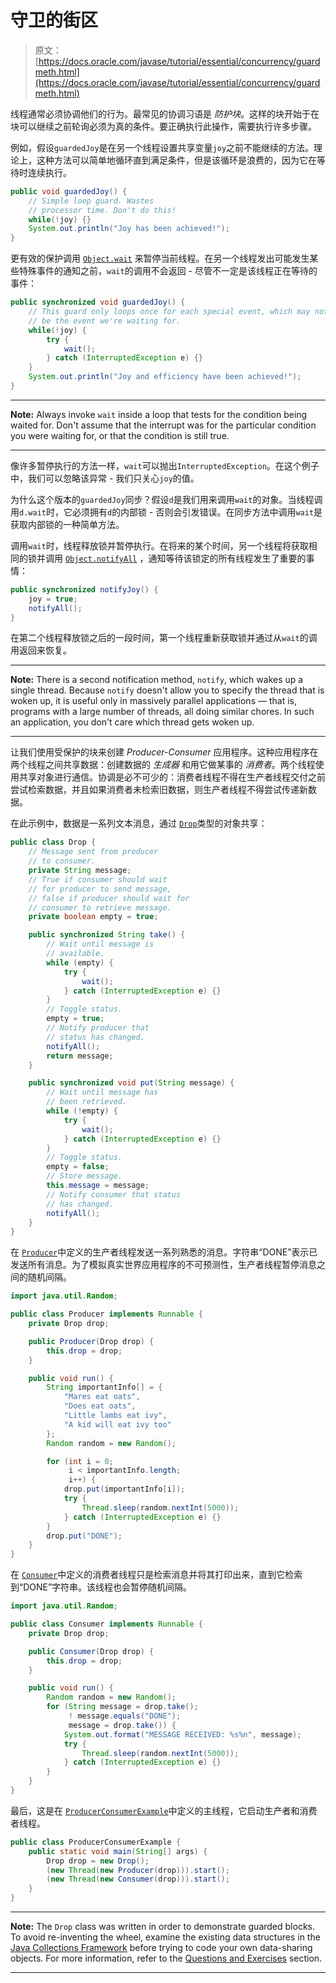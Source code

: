 # 守卫的街区

> 原文： [https://docs.oracle.com/javase/tutorial/essential/concurrency/guardmeth.html](https://docs.oracle.com/javase/tutorial/essential/concurrency/guardmeth.html)

线程通常必须协调他们的行为。最常见的协调习语是 _防护块_。这样的块开始于在块可以继续之前轮询必须为真的条件。要正确执行此操作，需要执行许多步骤。

例如，假设`guardedJoy`是在另一个线程设置共享变量`joy`之前不能继续的方法。理论上，这种方法可以简单地循环直到满足条件，但是该循环是浪费的，因为它在等待时连续执行。

```java
public void guardedJoy() {
    // Simple loop guard. Wastes
    // processor time. Don't do this!
    while(!joy) {}
    System.out.println("Joy has been achieved!");
}
```

更有效的保护调用 [`Object.wait`](https://docs.oracle.com/javase/8/docs/api/java/lang/Object.html#wait--) 来暂停当前线程。在另一个线程发出可能发生某些特殊事件的通知之前，`wait`的调用不会返回 - 尽管不一定是该线程正在等待的事件：

```java
public synchronized void guardedJoy() {
    // This guard only loops once for each special event, which may not
    // be the event we're waiting for.
    while(!joy) {
        try {
            wait();
        } catch (InterruptedException e) {}
    }
    System.out.println("Joy and efficiency have been achieved!");
}
```

* * *

**Note:** Always invoke `wait` inside a loop that tests for the condition being waited for. Don't assume that the interrupt was for the particular condition you were waiting for, or that the condition is still true.

* * *

像许多暂停执行的方法一样，`wait`可以抛出`InterruptedException`。在这个例子中，我们可以忽略该异常 - 我们只关心`joy`的值。

为什么这个版本的`guardedJoy`同步？假设`d`是我们用来调用`wait`的对象。当线程调用`d.wait`时，它必须拥有`d`的内部锁 - 否则会引发错误。在同步方法中调用`wait`是获取内部锁的一种简单方法。

调用`wait`时，线程释放锁并暂停执行。在将来的某个时间，另一个线程将获取相同的锁并调用 [`Object.notifyAll`](https://docs.oracle.com/javase/8/docs/api/java/lang/Object.html#notifyAll--) ，通知等待该锁定的所有线程发生了重要的事情：

```java
public synchronized notifyJoy() {
    joy = true;
    notifyAll();
}
```

在第二个线程释放锁之后的一段时间，第一个线程重新获取锁并通过从`wait`的调用返回来恢复。

* * *

**Note:** There is a second notification method, `notify`, which wakes up a single thread. Because `notify` doesn't allow you to specify the thread that is woken up, it is useful only in massively parallel applications — that is, programs with a large number of threads, all doing similar chores. In such an application, you don't care which thread gets woken up.

* * *

让我们使用受保护的块来创建 _Producer-Consumer_ 应用程序。这种应用程序在两个线程之间共享数据：创建数据的 _生成器_ 和用它做某事的 _消费者_。两个线程使用共享对象进行通信。协调是必不可少的：消费者线程不得在生产者线程交付之前尝试检索数据，并且如果消费者未检索旧数据，则生产者线程不得尝试传递新数据。

在此示例中，数据是一系列文本消息，通过 [``Drop``](examples/Drop.java)类型的对象共享：

```java
public class Drop {
    // Message sent from producer
    // to consumer.
    private String message;
    // True if consumer should wait
    // for producer to send message,
    // false if producer should wait for
    // consumer to retrieve message.
    private boolean empty = true;

    public synchronized String take() {
        // Wait until message is
        // available.
        while (empty) {
            try {
                wait();
            } catch (InterruptedException e) {}
        }
        // Toggle status.
        empty = true;
        // Notify producer that
        // status has changed.
        notifyAll();
        return message;
    }

    public synchronized void put(String message) {
        // Wait until message has
        // been retrieved.
        while (!empty) {
            try { 
                wait();
            } catch (InterruptedException e) {}
        }
        // Toggle status.
        empty = false;
        // Store message.
        this.message = message;
        // Notify consumer that status
        // has changed.
        notifyAll();
    }
}
```

在 [``Producer``](examples/Producer.java)中定义的生产者线程发送一系列熟悉的消息。字符串“DONE”表示已发送所有消息。为了模拟真实世界应用程序的不可预测性，生产者线程暂停消息之间的随机间隔。

```java
import java.util.Random;

public class Producer implements Runnable {
    private Drop drop;

    public Producer(Drop drop) {
        this.drop = drop;
    }

    public void run() {
        String importantInfo[] = {
            "Mares eat oats",
            "Does eat oats",
            "Little lambs eat ivy",
            "A kid will eat ivy too"
        };
        Random random = new Random();

        for (int i = 0;
             i < importantInfo.length;
             i++) {
            drop.put(importantInfo[i]);
            try {
                Thread.sleep(random.nextInt(5000));
            } catch (InterruptedException e) {}
        }
        drop.put("DONE");
    }
}
```

在 [``Consumer``](examples/Consumer.java)中定义的消费者线程只是检索消息并将其打印出来，直到它检索到“DONE”字符串。该线程也会暂停随机间隔。

```java
import java.util.Random;

public class Consumer implements Runnable {
    private Drop drop;

    public Consumer(Drop drop) {
        this.drop = drop;
    }

    public void run() {
        Random random = new Random();
        for (String message = drop.take();
             ! message.equals("DONE");
             message = drop.take()) {
            System.out.format("MESSAGE RECEIVED: %s%n", message);
            try {
                Thread.sleep(random.nextInt(5000));
            } catch (InterruptedException e) {}
        }
    }
}
```

最后，这是在 [``ProducerConsumerExample``](examples/ProducerConsumerExample.java)中定义的主线程，它启动生产者和消费者线程。

```java
public class ProducerConsumerExample {
    public static void main(String[] args) {
        Drop drop = new Drop();
        (new Thread(new Producer(drop))).start();
        (new Thread(new Consumer(drop))).start();
    }
}
```

* * *

**Note:** The `Drop` class was written in order to demonstrate guarded blocks. To avoid re-inventing the wheel, examine the existing data structures in the [Java Collections Framework](../../collections/index.html) before trying to code your own data-sharing objects. For more information, refer to the [Questions and Exercises](QandE/questions.html) section.

* * *